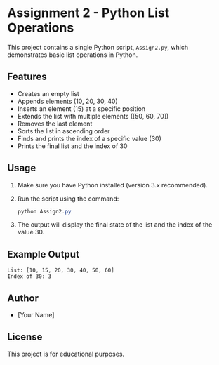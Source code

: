 # Assignment 2 - Python List Operations

This project contains a single Python script, `Assign2.py`, which demonstrates basic list operations in Python.

## Features
- Creates an empty list
- Appends elements (10, 20, 30, 40)
- Inserts an element (15) at a specific position
- Extends the list with multiple elements ([50, 60, 70])
- Removes the last element
- Sorts the list in ascending order
- Finds and prints the index of a specific value (30)
- Prints the final list and the index of 30

## Usage
1. Make sure you have Python installed (version 3.x recommended).
2. Run the script using the command:
   
   ```powershell
   python Assign2.py
   ```
3. The output will display the final state of the list and the index of the value 30.

## Example Output
```
List: [10, 15, 20, 30, 40, 50, 60]
Index of 30: 3
```

## Author
- [Your Name]

## License
This project is for educational purposes.
